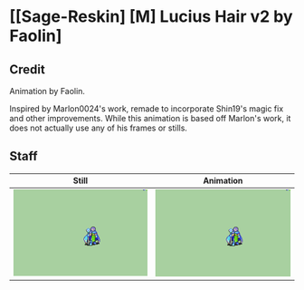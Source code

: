 # [\[Sage-Reskin\] \[M\] Lucius Hair v2 by Faolin]

## Credit

Animation by Faolin.

Inspired by Marlon0024's work, remade to incorporate Shin19's magic fix and other improvements. While this animation is based off Marlon's work, it does not actually use any of his frames or stills.
	
## Staff

| Still | Animation |
| :---: | :-------: |
| ![Staff still](./Staff_000.png) | ![Staff animation](./Staff.gif) |
